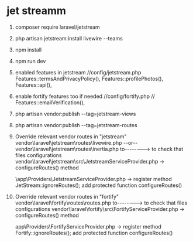 jet streamm
============

1. composer require laravel/jetstream

2. php artisan jetstream:install livewire --teams

3. npm install

4. npm run dev

5. enabled features in jetstream
   //config/jetstream.php
        Features::termsAndPrivacyPolicy(),
        Features::profilePhotos(),
        Features::api(),

6. enable fortify features too if needed
    //config/fortify.php
        // Features::emailVerification(),

7. php artisan vendor:publish --tag=jetstream-views

8. php artisan vendor:publish --tag=jetstream-routes

9.  Override relevant vendor routes in  "jetstream"
    vendor\laravel\jetstream\routes\livewire.php --or-- vendor\laravel\jetstream\routes\inertia.php
    to-------->
    to check that files configurations
    vendor\laravel\jetstream\src\JetstreamServiceProvider.php -> configureRoutes() method

    \app\Providers\JetstreamServiceProvider.php -> register method  JetStream::ignoreRoutes();
    add protected function configureRoutes()

10. Override relevant vendor routes in  "fortify"
    vendor\laravel\fortify\routes\routes.php
    to-------->
    to check that files configurations
    vendor\laravel\fortify\src\FortifyServiceProvider.php -> configureRoutes() method

    app\Providers\FortifyServiceProvider.php -> register method   Fortify::ignoreRoutes(); 
    add protected function configureRoutes()
